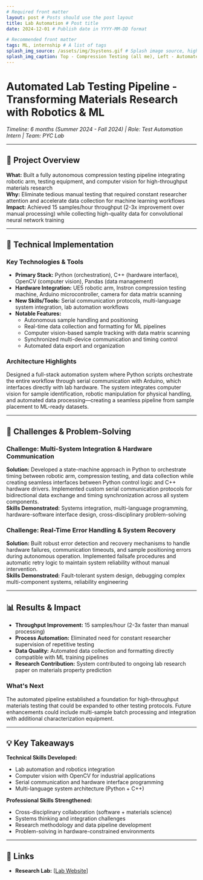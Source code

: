 ```yaml
---
# Required front matter
layout: post # Posts should use the post layout
title: Lab Automation # Post title
date: 2024-12-01 # Publish date in YYYY-MM-DD format

# Recommended front matter
tags: ML, internship # A list of tags
splash_img_source: /assets/img/3systens.gif # Splash image source, high resolution images with an aspect ratio close to 4:3 recommended
splash_img_caption: Top - Compression Testing (all me), Left - Automated Pipetting, Right - Electrode Testing (designed prototype). # Splash image caption
---
```


# Automated Lab Testing Pipeline - Transforming Materials Research with Robotics & ML

*Timeline: 6 months (Summer 2024 - Fall 2024) | Role: Test Automation Intern | Team: PYC Lab*

---

## 🎯 Project Overview
**What:** Built a fully autonomous compression testing pipeline integrating robotic arm, testing equipment, and computer vision for high-throughput materials research  
**Why:** Eliminate tedious manual testing that required constant researcher attention and accelerate data collection for machine learning workflows  
**Impact:** Achieved 15 samples/hour throughput (2-3x improvement over manual processing) while collecting high-quality data for convolutional neural network training

---

## 🔧 Technical Implementation
### Key Technologies & Tools
- **Primary Stack:** Python (orchestration), C++ (hardware interface), OpenCV (computer vision), Pandas (data management)
- **Hardware Integration:** UE5 robotic arm, Instron compression testing machine, Arduino microcontroller, camera for data matrix scanning
- **New Skills/Tools:** Serial communication protocols, multi-language system integration, lab automation workflows
- **Notable Features:** 
  - Autonomous sample handling and positioning
  - Real-time data collection and formatting for ML pipelines
  - Computer vision-based sample tracking with data matrix scanning
  - Synchronized multi-device communication and timing control
  - Automated data export and organization

### Architecture Highlights
Designed a full-stack automation system where Python scripts orchestrate the entire workflow through serial communication with Arduino, which interfaces directly with lab hardware. The system integrates computer vision for sample identification, robotic manipulation for physical handling, and automated data processing—creating a seamless pipeline from sample placement to ML-ready datasets.

---

## 🚧 Challenges & Problem-Solving
### Challenge: Multi-System Integration & Hardware Communication
**Solution:** Developed a state-machine approach in Python to orchestrate timing between robotic arm, compression testing, and data collection while creating seamless interfaces between Python control logic and C++ hardware drivers. Implemented custom serial communication protocols for bidirectional data exchange and timing synchronization across all system components.  
**Skills Demonstrated:** Systems integration, multi-language programming, hardware-software interface design, cross-disciplinary problem-solving

### Challenge: Real-Time Error Handling & System Recovery
**Solution:** Built robust error detection and recovery mechanisms to handle hardware failures, communication timeouts, and sample positioning errors during autonomous operation. Implemented failsafe procedures and automatic retry logic to maintain system reliability without manual intervention.  
**Skills Demonstrated:** Fault-tolerant system design, debugging complex multi-component systems, reliability engineering

---

## 📊 Results & Impact
- **Throughput Improvement:** 15 samples/hour (2-3x faster than manual processing)
- **Process Automation:** Eliminated need for constant researcher supervision of repetitive testing
- **Data Quality:** Automated data collection and formatting directly compatible with ML training pipelines
- **Research Contribution:** System contributed to ongoing lab research paper on materials property prediction

### What's Next
The automated pipeline established a foundation for high-throughput materials testing that could be expanded to other testing protocols. Future enhancements could include multi-sample batch processing and integration with additional characterization equipment.

---

## 💡 Key Takeaways
**Technical Skills Developed:**
- Lab automation and robotics integration
- Computer vision with OpenCV for industrial applications
- Serial communication and hardware interface programming
- Multi-language system architecture (Python + C++)

**Professional Skills Strengthened:**
- Cross-disciplinary collaboration (software + materials science)
- Systems thinking and integration challenges
- Research methodology and data pipeline development
- Problem-solving in hardware-constrained environments

---

## 🔗 Links
- **Research Lab:** [[Lab Website](https://checp9.wixsite.com/checp2)]
